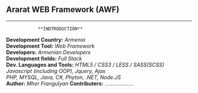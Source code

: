 ##  Ararat WEB Framework (AWF)

***************************************************
                **INDTRODUCTION**
                
**Development Country:**           *Armenia* </br>
**Development Tool:**              *Web Framework* </br>
**Developers:**                    *Armenian Developers* </br>
**Development fields:**            *Full Stack* </br> 
**Dev. Languages and Tools:**      *HTML5 / CSS3 / LESS / SASS(SCSS)* </br>
                                   *Javascript (including OOP), Jquery, Ajax* </br>
                                   *PHP, MYSQL, Java, C#, Phyton, .NET, Node.JS* </br>
**Auther:**                         *Mher Frangulyan*
**Contributers:**                  ...................
